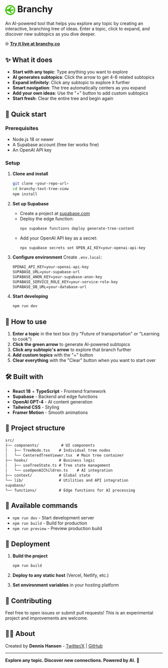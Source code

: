# <img src="public/logo.svg" alt="Branchy Logo" width="32" height="32" style="vertical-align: middle;"> Branchy

An AI-powered tool that helps you explore any topic by creating an interactive, branching tree of ideas. Enter a topic, click to expand, and discover new subtopics as you dive deeper.

🌐 **[Try it live at branchy.co](https://branchy.co)**

## ✨ What it does

- **Start with any topic**: Type anything you want to explore
- **AI generates subtopics**: Click the arrow to get 4-6 related subtopics
- **Expand infinitely**: Click any subtopic to explore it further
- **Smart navigation**: The tree automatically centers as you expand
- **Add your own ideas**: Use the "+" button to add custom subtopics
- **Start fresh**: Clear the entire tree and begin again

## 🚀 Quick start

### Prerequisites

- Node.js 18 or newer
- A Supabase account (free tier works fine)
- An OpenAI API key

### Setup

1. **Clone and install**

   ```bash
   git clone <your-repo-url>
   cd branchy-text-tree-view
   npm install
   ```

2. **Set up Supabase**

   - Create a project at [supabase.com](https://supabase.com)
   - Deploy the edge function:
     ```bash
     npx supabase functions deploy generate-tree-content
     ```
   - Add your OpenAI API key as a secret:
     ```bash
     npx supabase secrets set OPEN_AI_KEY=your-openai-api-key
     ```

3. **Configure environment**
   Create `.env.local`:

   ```
   OPENAI_API_KEY=your-openai-api-key
   SUPABASE_URL=your-supabase-url
   SUPABASE_ANON_KEY=your-supabase-anon-key
   SUPABASE_SERVICE_ROLE_KEY=your-service-role-key
   SUPABASE_DB_URL=your-database-url
   ```

4. **Start developing**
   ```bash
   npm run dev
   ```

## 🎯 How to use

1. **Enter a topic** in the text box (try "Future of transportation" or "Learning to cook")
2. **Click the green arrow** to generate AI-powered subtopics
3. **Click any subtopic's arrow** to explore that branch further
4. **Add custom topics** with the "+" button
5. **Clear everything** with the "Clear" button when you want to start over

## 🛠️ Built with

- **React 18** + **TypeScript** - Frontend framework
- **Supabase** - Backend and edge functions
- **OpenAI GPT-4** - AI content generation
- **Tailwind CSS** - Styling
- **Framer Motion** - Smooth animations

## 📁 Project structure

```
src/
├── components/          # UI components
│   ├── TreeNode.tsx    # Individual tree nodes
│   └── CenteredTreeViewer.tsx  # Main tree container
├── hooks/              # Business logic
│   ├── useTreeState.ts # Tree state management
│   └── useOpenAIChildren.ts    # AI integration
├── context/            # Global state
└── lib/                # Utilities and API integration
supabase/
└── functions/          # Edge functions for AI processing
```

## 🔧 Available commands

- `npm run dev` - Start development server
- `npm run build` - Build for production
- `npm run preview` - Preview production build

## 🚀 Deployment

1. **Build the project**

   ```bash
   npm run build
   ```

2. **Deploy to any static host** (Vercel, Netlify, etc.)

3. **Set environment variables** in your hosting platform

## 🤝 Contributing

Feel free to open issues or submit pull requests! This is an experimental project and improvements are welcome.

## 👨‍💻 About

Created by **Dennis Hansen** - [Twitter/X](https://x.com/dennizor) | [GitHub](https://github.com/dennishansen)

---

**Explore any topic. Discover new connections. Powered by AI.** 🌳
